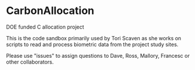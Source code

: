# CarbonAllocation
DOE funded C allocation project

This is the code sandbox primarily used by Tori Scaven as she works on scripts to read and process biometric data from the project study sites.

Please use "issues" to assign questions to Dave, Ross, Mallory, Francesc or other collaborators. 
